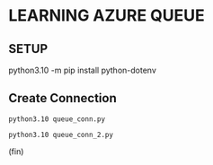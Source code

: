 # LEARNING AZURE QUEUE

## SETUP

python3.10 -m pip install python-dotenv

## Create Connection  

```shell
python3.10 queue_conn.py
```

```shell
python3.10 queue_conn_2.py
```

(fin)
